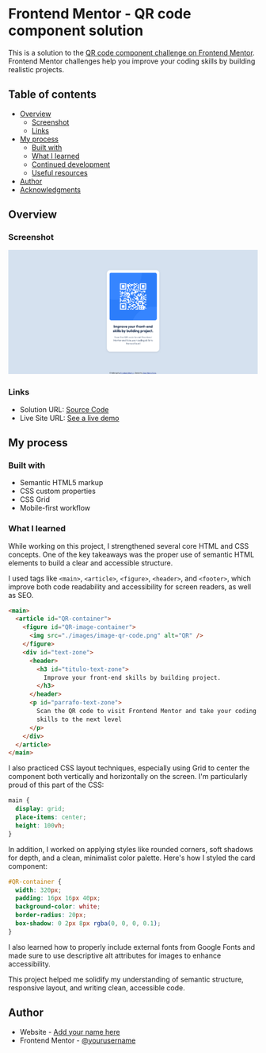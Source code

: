 # Frontend Mentor - QR code component solution

This is a solution to the [QR code component challenge on Frontend Mentor](https://www.frontendmentor.io/challenges/qr-code-component-iux_sIO_H). Frontend Mentor challenges help you improve your coding skills by building realistic projects. 

## Table of contents

- [Overview](#overview)
  - [Screenshot](#screenshot)
  - [Links](#links)
- [My process](#my-process)
  - [Built with](#built-with)
  - [What I learned](#what-i-learned)
  - [Continued development](#continued-development)
  - [Useful resources](#useful-resources)
- [Author](#author)
- [Acknowledgments](#acknowledgments)

## Overview

### Screenshot

![](./screenshot.png)

### Links

- Solution URL: [Source Code](https://github.com/OAguilaLira/qr-code-component-main)
- Live Site URL: [See a live demo](https://oaguilalira.github.io/qr-code-component-main/)

## My process

### Built with

- Semantic HTML5 markup
- CSS custom properties
- CSS Grid
- Mobile-first workflow

### What I learned

While working on this project, I strengthened several core HTML and CSS concepts. One of the key takeaways was the proper use of semantic HTML elements to build a clear and accessible structure.

I used tags like `<main>`, `<article>`, `<figure>`, `<header>`, and `<footer>`, which improve both code readability and accessibility for screen readers, as well as SEO.

```html
<main>
  <article id="QR-container">
    <figure id="QR-image-container">
      <img src="./images/image-qr-code.png" alt="QR" />
    </figure>
    <div id="text-zone">
      <header>
        <h3 id="titulo-text-zone">
          Improve your front-end skills by building project.
        </h3>
      </header>
      <p id="parrafo-text-zone">
        Scan the QR code to visit Frontend Mentor and take your coding
        skills to the next level
      </p>
    </div>
  </article>
</main>
```


I also practiced CSS layout techniques, especially using Grid to center the component both vertically and horizontally on the screen. I'm particularly proud of this part of the CSS:

```css
main {
  display: grid;
  place-items: center;
  height: 100vh;
}
```


In addition, I worked on applying styles like rounded corners, soft shadows for depth, and a clean, minimalist color palette. Here's how I styled the card component:

```css
#QR-container {
  width: 320px;
  padding: 16px 16px 40px;
  background-color: white;
  border-radius: 20px;
  box-shadow: 0 2px 8px rgba(0, 0, 0, 0.1);
}
```

I also learned how to properly include external fonts from Google Fonts and made sure to use descriptive alt attributes for images to enhance accessibility.

This project helped me solidify my understanding of semantic structure, responsive layout, and writing clean, accessible code.

## Author

- Website - [Add your name here](oaguilalira.github.io/Portafolio/)
- Frontend Mentor - [@yourusername](http://frontendmentor.io/profile/AguilaxO)
